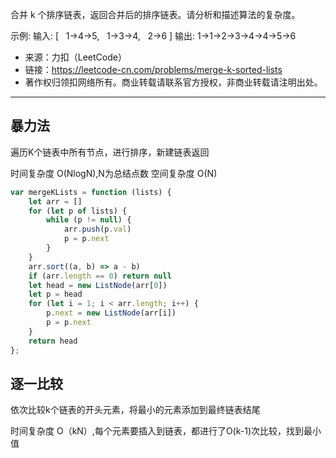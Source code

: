 合并 k 个排序链表，返回合并后的排序链表。请分析和描述算法的复杂度。

示例:
输入:
[
  1->4->5,
  1->3->4,
  2->6
]
输出: 1->1->2->3->4->4->5->6

- 来源：力扣（LeetCode）
- 链接：https://leetcode-cn.com/problems/merge-k-sorted-lists
- 著作权归领扣网络所有。商业转载请联系官方授权，非商业转载请注明出处。

----

## 暴力法

遍历K个链表中所有节点，进行排序，新建链表返回

时间复杂度 O(NlogN),N为总结点数
空间复杂度 O(N)

```javascript
var mergeKLists = function (lists) {
    let arr = []
    for (let p of lists) {
        while (p != null) {
            arr.push(p.val)
            p = p.next
        }
    }
    arr.sort((a, b) => a - b)
    if (arr.length == 0) return null
    let head = new ListNode(arr[0])
    let p = head
    for (let i = 1; i < arr.length; i++) {
        p.next = new ListNode(arr[i])
        p = p.next
    }
    return head
};
```

## 逐一比较

依次比较k个链表的开头元素，将最小的元素添加到最终链表结尾

时间复杂度 O（kN）,每个元素要插入到链表，都进行了O(k-1)次比较，找到最小值
